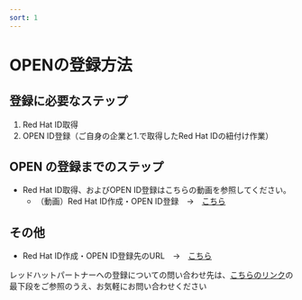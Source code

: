 ```yaml
---
sort: 1
---
```


# OPENの登録方法

## 登録に必要なステップ

1. Red Hat ID取得
2. OPEN ID登録（ご自身の企業と1.で取得したRed Hat IDの紐付け作業）


## OPEN の登録までのステップ
- Red Hat ID取得、およびOPEN ID登録はこちらの動画を参照してください。
    - （動画）Red Hat ID作成・OPEN ID登録　→　[こちら](https://youtu.be/gUrKMyhHgnY)　


## その他
- Red Hat ID作成・OPEN ID登録先のURL　→　[こちら](https://connect.redhat.com/)



レッドハットパートナーへの登録についての問い合わせ先は、[こちらのリンク](https://www.redhat.com/ja/global/japan/partners)の最下段をご参照のうえ、お気軽にお問い合わせください


